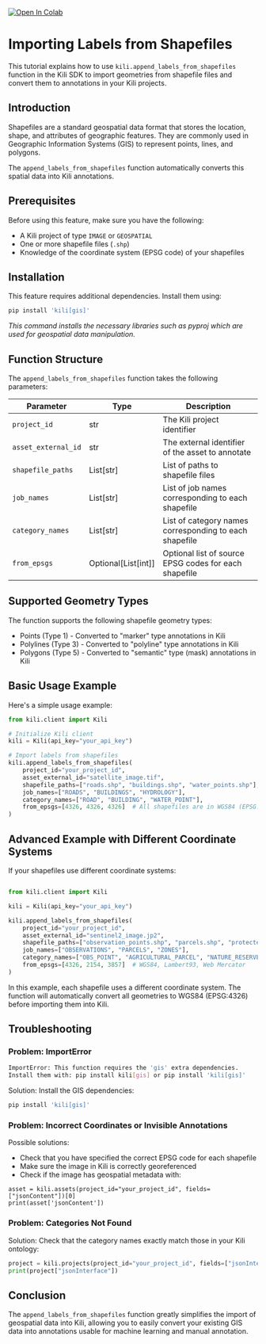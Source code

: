 <!-- FILE AUTO GENERATED BY docs/utils.py DO NOT EDIT DIRECTLY -->
<a href="https://colab.research.google.com/github/kili-technology/kili-python-sdk/blob/main/recipes/import_labels_from_shapefiles.ipynb" target="_parent"><img src="https://colab.research.google.com/assets/colab-badge.svg" alt="Open In Colab"/></a>

# Importing Labels from Shapefiles

This tutorial explains how to use `kili.append_labels_from_shapefiles` function in the Kili SDK to import geometries
from shapefile files and convert them to annotations in your Kili projects.

## Introduction

Shapefiles are a standard geospatial data format that stores the location, shape, and attributes of geographic features.
They are commonly used in Geographic Information Systems (GIS) to represent points, lines, and polygons.

The `append_labels_from_shapefiles` function automatically converts this spatial data into Kili annotations.


## Prerequisites

Before using this feature, make sure you have the following:

- A Kili project of type `IMAGE` or `GEOSPATIAL`
- One or more shapefile files (`.shp`)
- Knowledge of the coordinate system (EPSG code) of your shapefiles

## Installation

This feature requires additional dependencies. Install them using:

```bash
pip install 'kili[gis]'
```

_This command installs the necessary libraries such as pyproj which are used for geospatial data manipulation._


## Function Structure

The `append_labels_from_shapefiles` function takes the following parameters:

| Parameter          | Type                 | Description                                                |
|--------------------|----------------------|------------------------------------------------------------|
| `project_id`        | str                  | The Kili project identifier                                |
| `asset_external_id` | str                  | The external identifier of the asset to annotate           |
| `shapefile_paths`   | List[str]            | List of paths to shapefile files                           |
| `job_names`         | List[str]            | List of job names corresponding to each shapefile          |
| `category_names`    | List[str]            | List of category names corresponding to each shapefile     |
| `from_epsgs`        | Optional[List[int]]  | Optional list of source EPSG codes for each shapefile      |


## Supported Geometry Types

The function supports the following shapefile geometry types:

- Points (Type 1) - Converted to "marker" type annotations in Kili
- Polylines (Type 3) - Converted to "polyline" type annotations in Kili
- Polygons (Type 5) - Converted to "semantic" type (mask) annotations in Kili

## Basic Usage Example

Here's a simple usage example:

```python
from kili.client import Kili

# Initialize Kili client
kili = Kili(api_key="your_api_key")

# Import labels from shapefiles
kili.append_labels_from_shapefiles(
    project_id="your_project_id",
    asset_external_id="satellite_image.tif",
    shapefile_paths=["roads.shp", "buildings.shp", "water_points.shp"],
    job_names=["ROADS", "BUILDINGS", "HYDROLOGY"],
    category_names=["ROAD", "BUILDING", "WATER_POINT"],
    from_epsgs=[4326, 4326, 4326]  # All shapefiles are in WGS84 (EPSG:4326)
)
```

## Advanced Example with Different Coordinate Systems

If your shapefiles use different coordinate systems:

```python

from kili.client import Kili

kili = Kili(api_key="your_api_key")

kili.append_labels_from_shapefiles(
    project_id="your_project_id",
    asset_external_id="sentinel2_image.jp2",
    shapefile_paths=["observation_points.shp", "parcels.shp", "protected_areas.shp"],
    job_names=["OBSERVATIONS", "PARCELS", "ZONES"],
    category_names=["OBS_POINT", "AGRICULTURAL_PARCEL", "NATURE_RESERVE"],
    from_epsgs=[4326, 2154, 3857]  # WGS84, Lambert93, Web Mercator
)
```

In this example, each shapefile uses a different coordinate system. The function will automatically convert all
geometries to WGS84 (EPSG:4326) before importing them into Kili.


## Troubleshooting

### Problem: ImportError

```bash
ImportError: This function requires the 'gis' extra dependencies.
Install them with: pip install kili[gis] or pip install 'kili[gis]'
```

Solution: Install the GIS dependencies:

```bash
pip install 'kili[gis]'
```

### Problem: Incorrect Coordinates or Invisible Annotations

Possible solutions:

- Check that you have specified the correct EPSG code for each shapefile
- Make sure the image in Kili is correctly georeferenced
- Check if the image has geospatial metadata with:

```
asset = kili.assets(project_id="your_project_id", fields=["jsonContent"])[0]
print(asset['jsonContent'])
```

### Problem: Categories Not Found

Solution: Check that the category names exactly match those in your Kili ontology:

```python
project = kili.projects(project_id="your_project_id", fields=["jsonInterface"])[0]
print(project["jsonInterface"])
```


## Conclusion

The `append_labels_from_shapefiles` function greatly simplifies the import of geospatial data into Kili, allowing you
to easily convert your existing GIS data into annotations usable for machine learning and manual annotation.
